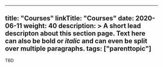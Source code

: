 
---
title: "Courses"
linkTitle: "Courses"
date: 2020-06-11
weight: 40
description: >
  A short lead descripton about this section page. Text here can also be **bold** or _italic_ and can even be split over multiple paragraphs.
tags: ["parenttopic"]
---

TBD
